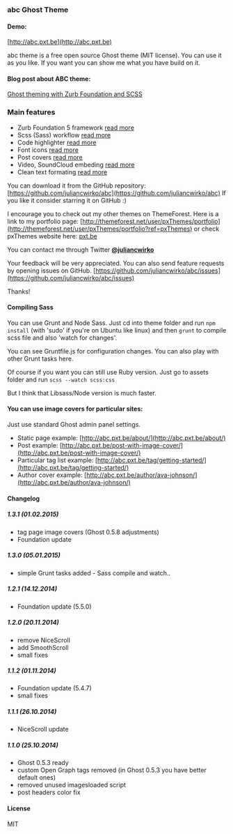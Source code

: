 ### abc Ghost Theme

#### Demo:
[http://abc.pxt.be](http://abc.pxt.be)

abc theme is a free open source Ghost theme (MIT license).
You can use it as you like. If you want you can show me what you have build on it.

#### Blog post about ABC theme:
[Ghost theming with Zurb Foundation and SCSS](http://julian.io/ghost-theming-with-zurb-foundation-and-scss/)

### Main features
* Zurb Foundation 5 framework [read more](http://abc.pxt.be/zurb-foundation-5/)
* Scss (Sass) workflow [read more](http://abc.pxt.be/scss-workflow/)
* Code highlighter [read more](http://abc.pxt.be/code-highlighter/)
* Font icons [read more](http://abc.pxt.be/font-icons-to-use/)
* Post covers [read more](http://abc.pxt.be/post-with-image-cover/)
* Video, SoundCloud embeding [read more](http://abc.pxt.be/video-soundcloud/)
* Clean text formating [read more](http://abc.pxt.be/welcome-to-ghost/)

You can download it from the GitHub repository:
[https://github.com/juliancwirko/abc](https://github.com/juliancwirko/abc)
If you like it consider starring it on GitHub :)

I encourage you to check out my other themes on ThemeForest. Here is a link to my portfolio page: [http://themeforest.net/user/pxThemes/portfolio](http://themeforest.net/user/pxThemes/portfolio?ref=pxThemes) or check pxThemes website here: [pxt.be](http://pxt.be)

You can contact me through Twitter [**@juliancwirko**](https://twitter.com/JulianCwirko)

Your feedback will be very appreciated. You can also send feature requests by opening issues on GitHub.
[https://github.com/juliancwirko/abc/issues](https://github.com/juliancwirko/abc/issues)

Thanks!

#### Compiling Sass

You can use Grunt and Node Sass. Just cd into theme folder and run ````npm install```` (with 'sudo' if you're on Ubuntu like linux) and then ````grunt```` to compile scss file and also 'watch for changes'.

You can see Gruntfile.js for configuration changes. You can also play with other Grunt tasks here.

Of course if you want you can still use Ruby version. Just go to assets folder and run ````scss --watch scss:css````

But I think that Libsass/Node version is much faster.

#### You can use image covers for particular sites:

Just use standard Ghost admin panel settings.

- Static page example: [http://abc.pxt.be/about/](http://abc.pxt.be/about/)
- Post example: [http://abc.pxt.be/post-with-image-cover/](http://abc.pxt.be/post-with-image-cover/)
- Particular tag list example: [http://abc.pxt.be/tag/getting-started/](http://abc.pxt.be/tag/getting-started/)
- Author cover example: [http://abc.pxt.be/author/ava-johnson/](http://abc.pxt.be/author/ava-johnson/)


#### Changelog

##### 1.3.1 (01.02.2015)

- tag page image covers (Ghost 0.5.8 adjustments)
- Foundation update

##### 1.3.0 (05.01.2015)

- simple Grunt tasks added - Sass compile and watch..

##### 1.2.1 (14.12.2014)

- Foundation update (5.5.0)

##### 1.2.0 (20.11.2014)

- remove NiceScroll
- add SmoothScroll
- small fixes

##### 1.1.2 (01.11.2014)

- Foundation update (5.4.7)
- small fixes

##### 1.1.1 (26.10.2014)

- NiceScroll update

##### 1.1.0 (25.10.2014)

- Ghost 0.5.3 ready
- custom Open Graph tags removed (in Ghost 0.5.3 you have better default ones)
- removed unused imagesloaded script
- post headers color fix

#### License

MIT
